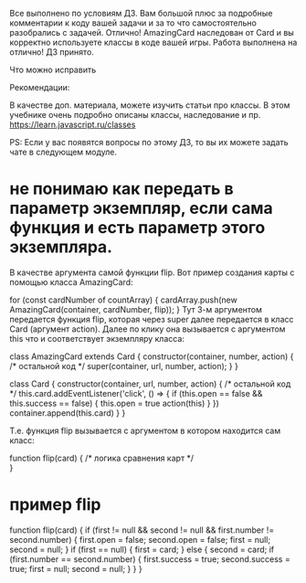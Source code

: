 Все выполнено по условиям ДЗ. Вам большой плюс за подробные комментарии к коду вашей задачи и за то  что самостоятельно разобрались с задачей.
Отлично! AmazingCard наследован от Card и вы корректно используете классы в коде вашей игры. Работа выполнена на отлично!
ДЗ принято.

Что можно исправить

Рекомендации:

В качестве доп. материала, можете изучить статьи про классы. В этом учебнике очень подробно описаны классы, наследование и пр.
https://learn.javascript.ru/classes

PS: Если у вас появятся вопросы по этому ДЗ, то вы их можете задать чате в следующем модуле.


# не понимаю как передать в параметр экземпляр, если сама функция и есть параметр этого экземпляра.
В качестве аргумента самой функции flip. Вот пример создания карты c помощью класса AmazingCard:

for (const cardNumber of countArray) {
    cardArray.push(new AmazingCard(container, cardNumber, flip));
}
Тут 3-м аргументом передается функция flip, которая через super далее передается в класс Card (аргумент action). Далее по клику она вызывается с аргументом this что и соответствует экземпляру класса:

class AmazingCard extends Card {
   constructor(container, number, action) {
        /* остальной код */
        super(container, url, number, action);
    }
}

class Card {
    constructor(container, url, number, action) {
        /* остальной код */
        this.card.addEventListener('click', () => {
            if (this.open == false && this.success == false) {
                this.open = true
                action(this)
            }
        })
        container.append(this.card)
    }
}


Т.е. функция flip вызывается с аргументом в котором находится сам класс:

function flip(card) {
  /*  логика сравнения карт */   
}

# пример flip
function flip(card) {
    if (first != null && second != null && first.number != second.number) {
        first.open = false;
        second.open = false;
        first = null;
        second = null;
    }
    if (first == null) {
        first = card;
    } else {
        second = card;
        if (first.number == second.number) {
            first.success = true;
            second.success = true;
            first = null;
            second = null;
        }
    }
}
